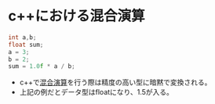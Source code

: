 # c++における混合演算
```c++
int a,b;
float sum;
a = 3;
b = 2;
sum = 1.0f * a / b;
```
* c++で[混合演算](../../keyword/mixedOperation.md)を行う際は精度の高い型に暗黙で変換される。
* 上記の例だとデータ型はfloatになり、1.5が入る。

